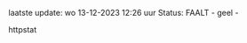 laatste update: 
wo 13-12-2023 12:26   uur 
Status: FAALT - geel - 
<div class="service Y">httpstat</div>